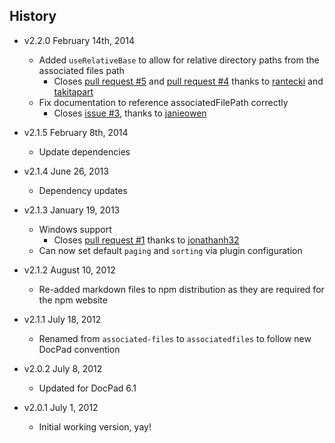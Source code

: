 ## History

- v2.2.0 February 14th, 2014
	- Added `useRelativeBase` to allow for relative directory paths from the associated files path
		- Closes [pull request #5](https://github.com/docpad/docpad-plugin-associatedfiles/pull/5) and [pull request #4](https://github.com/docpad/docpad-plugin-associatedfiles/pull/4) thanks to [rantecki](https://github.com/rantecki) and [takitapart](https://github.com/takitapart)
	- Fix documentation to reference associatedFilePath correctly
		- Closes [issue #3](https://github.com/docpad/docpad-plugin-associatedfiles/issues/3), thanks to [janieowen](https://github.com/jamieowen)

- v2.1.5 February 8th, 2014
	- Update dependencies

- v2.1.4 June 26, 2013
	- Dependency updates

- v2.1.3 January 19, 2013
	- Windows support
		- Closes [pull request #1](https://github.com/docpad/docpad-plugin-associatedfiles/pull/1) thanks to [jonathanh32](https://github.com/jonathanh32)
	- Can now set default `paging` and `sorting` via plugin configuration

- v2.1.2 August 10, 2012
	- Re-added markdown files to npm distribution as they are required for the npm website

- v2.1.1 July 18, 2012
	- Renamed from `associated-files` to `associatedfiles` to follow new DocPad convention

- v2.0.2 July 8, 2012
	- Updated for DocPad 6.1

- v2.0.1 July 1, 2012
	- Initial working version, yay!
